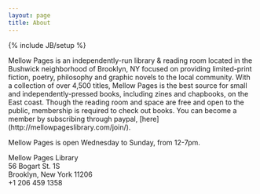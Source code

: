 ```yaml
---
layout: page
title: About
---
```

{% include JB/setup %}

<p>Mellow Pages is an independently-run library &amp; reading room located in the Bushwick neighborhood of Brooklyn, NY focused on providing limited-print fiction, poetry, philosophy and graphic novels to the local community. With a collection of over 4,500 titles, Mellow Pages is the best source for small and independently-pressed books, including zines and chapbooks, on the East coast. Though the reading room and space are free and open to the public, membership is required to check out books. You can become a member by subscribing through paypal, [here](http://mellowpageslibrary.com/join/). </p>

<p>Mellow Pages is open Wednesday to Sunday, from 12-7pm. </p>

Mellow Pages Library  
56 Bogart St. 1S  
Brooklyn, New York 11206  
+1 206 459 1358  